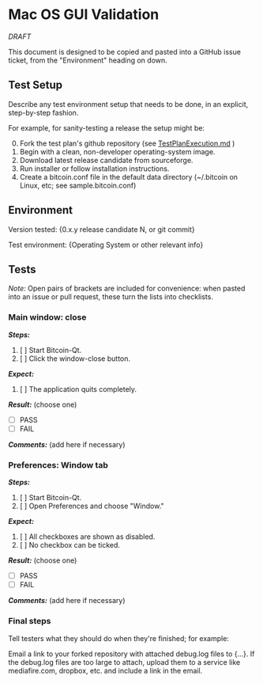 # Mac OS GUI Validation

*DRAFT*

This document is designed to be copied and pasted into a GitHub issue ticket, from the "Environment"
heading on down.

## Test Setup

Describe any test environment setup that needs to be done, in an explicit, step-by-step fashion.

For example, for sanity-testing a release the setup might be:

0. Fork the test plan's github repository (see [TestPlanExecution.md](TestPlanExecution.md) )
1. Begin with a clean, non-developer operating-system image.
2. Download latest release candidate from sourceforge.
3. Run installer or follow installation instructions.
4. Create a bitcoin.conf file in the default data directory (~/.bitcoin on Linux, etc; see sample.bitcoin.conf)

## Environment

Version tested:
{0.x.y release candidate N, or git commit}

Test environment:
{Operating System or other relevant info}

## Tests

*Note:* Open pairs of brackets are included for convenience: when pasted into an issue or pull request, these turn the
lists into checklists.

### Main window: close

***Steps:***

1. [ ] Start Bitcoin-Qt.
2. [ ] Click the window-close button.

***Expect:***

1. [ ] The application quits completely.

***Result:*** (choose one)

* [ ] PASS
* [ ] FAIL

***Comments:*** (add here if necessary)

### Preferences: Window tab

***Steps:***

1. [ ] Start Bitcoin-Qt.
2. [ ] Open Preferences and choose "Window."

***Expect:***

1. [ ] All checkboxes are shown as disabled.
2. [ ] No checkbox can be ticked.

***Result:*** (choose one)

* [ ] PASS
* [ ] FAIL

***Comments:*** (add here if necessary)

### Final steps

Tell testers what they should do when they're finished; for example:

Email a link to your forked repository with attached debug.log files to {...}. If the debug.log files are
too large to attach, upload them to a service like mediafire.com, dropbox, etc. and include a link in the email.
